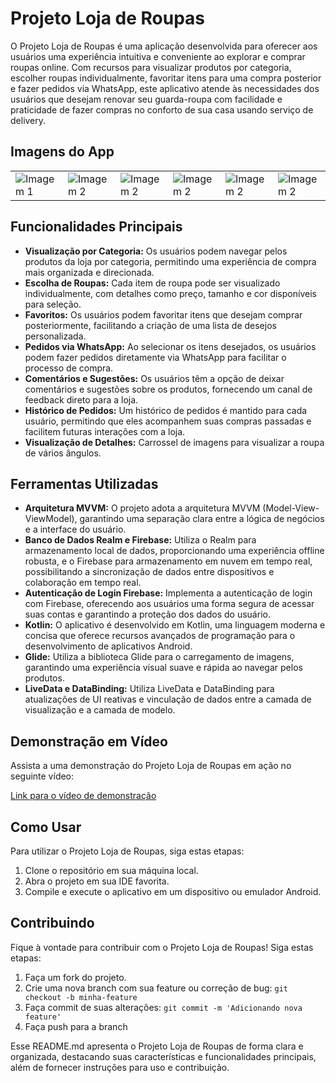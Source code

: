 # Projeto Loja de Roupas

O Projeto Loja de Roupas é uma aplicação desenvolvida para oferecer aos usuários uma experiência intuitiva e conveniente ao explorar e comprar roupas online. Com recursos para visualizar produtos por categoria, escolher roupas individualmente, favoritar itens para uma compra posterior e fazer pedidos via WhatsApp, este aplicativo atende às necessidades dos usuários que desejam renovar seu guarda-roupa com facilidade e praticidade de fazer compras no conforto de sua casa usando serviço de delivery.

## Imagens do App

<table>
  <tr>
    <td><img src="https://github.com/giuliano15/Catalogo-loja-de-roupa/assets/12647380/e4f53ded-da48-4ab6-afe1-624d56743595" alt="Imagem 1"></td>
    <td><img src="https://github.com/giuliano15/Catalogo-loja-de-roupa/assets/12647380/48ee9ed7-0e0f-400e-9282-a36f2421acc4" alt="Imagem 2"></td>   
    <td><img src="https://github.com/giuliano15/Catalogo-loja-de-roupa/assets/12647380/1157d301-568d-4a1e-bc09-733a1d987709" alt="Imagem 2"></td>
    <td><img src="https://github.com/giuliano15/Catalogo-loja-de-roupa/assets/12647380/182056fd-c66e-49a8-a410-30997c0474e2" alt="Imagem 2"></td>
    <td><img src="https://github.com/giuliano15/Catalogo-loja-de-roupa/assets/12647380/7041e261-9db5-4880-9f36-feac0617c0df" alt="Imagem 2"></td>
    <td><img src="https://github.com/giuliano15/Catalogo-loja-de-roupa/assets/12647380/e7fa114c-dc58-4895-8a02-46568379ed84" alt="Imagem 2"></td>
  </tr>
</table>

## Funcionalidades Principais

- **Visualização por Categoria:** Os usuários podem navegar pelos produtos da loja por categoria, permitindo uma experiência de compra mais organizada e direcionada.
- **Escolha de Roupas:** Cada item de roupa pode ser visualizado individualmente, com detalhes como preço, tamanho e cor disponíveis para seleção.
- **Favoritos:** Os usuários podem favoritar itens que desejam comprar posteriormente, facilitando a criação de uma lista de desejos personalizada.
- **Pedidos via WhatsApp:** Ao selecionar os itens desejados, os usuários podem fazer pedidos diretamente via WhatsApp para facilitar o processo de compra.
- **Comentários e Sugestões:** Os usuários têm a opção de deixar comentários e sugestões sobre os produtos, fornecendo um canal de feedback direto para a loja.
- **Histórico de Pedidos:** Um histórico de pedidos é mantido para cada usuário, permitindo que eles acompanhem suas compras passadas e facilitem futuras interações com a loja.
- **Visualização de Detalhes:** Carrossel de imagens para visualizar a roupa de vários ângulos.

## Ferramentas Utilizadas

- **Arquitetura MVVM:** O projeto adota a arquitetura MVVM (Model-View-ViewModel), garantindo uma separação clara entre a lógica de negócios e a interface do usuário.
- **Banco de Dados Realm e Firebase:** Utiliza o Realm para armazenamento local de dados, proporcionando uma experiência offline robusta, e o Firebase para armazenamento em nuvem em tempo real, possibilitando a sincronização de dados entre dispositivos e colaboração em tempo real.
- **Autenticação de Login Firebase:** Implementa a autenticação de login com Firebase, oferecendo aos usuários uma forma segura de acessar suas contas e garantindo a proteção dos dados do usuário.
- **Kotlin:** O aplicativo é desenvolvido em Kotlin, uma linguagem moderna e concisa que oferece recursos avançados de programação para o desenvolvimento de aplicativos Android.
- **Glide:** Utiliza a biblioteca Glide para o carregamento de imagens, garantindo uma experiência visual suave e rápida ao navegar pelos produtos.
- **LiveData e DataBinding:** Utiliza LiveData e DataBinding para atualizações de UI reativas e vinculação de dados entre a camada de visualização e a camada de modelo.

## Demonstração em Vídeo

Assista a uma demonstração do Projeto Loja de Roupas em ação no seguinte vídeo:

[Link para o vídeo de demonstração](https://github.com/giuliano15/Catalogo-loja-de-roupa/assets/12647380/7f418016-1797-474d-ac48-f626726c925a)

## Como Usar

Para utilizar o Projeto Loja de Roupas, siga estas etapas:

1. Clone o repositório em sua máquina local.
2. Abra o projeto em sua IDE favorita.
3. Compile e execute o aplicativo em um dispositivo ou emulador Android.

## Contribuindo

Fique à vontade para contribuir com o Projeto Loja de Roupas! Siga estas etapas:

1. Faça um fork do projeto.
2. Crie uma nova branch com sua feature ou correção de bug: `git checkout -b minha-feature`
3. Faça commit de suas alterações: `git commit -m 'Adicionando nova feature'`
4. Faça push para a branch

Esse README.md apresenta o Projeto Loja de Roupas de forma clara e organizada, destacando suas características e funcionalidades principais, além de fornecer instruções para uso e contribuição.
